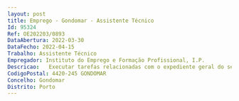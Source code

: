 ```yaml
--- 
layout: post
title: Emprego - Gondomar - Assistente Técnico
Id: 95324
Ref: OE202203/0893
DataAbertura: 2022-03-30
DataFecho: 2022-04-15
Trabalho: Assistente Técnico
Empregador: Instituto do Emprego e Formação Profissional, I.P.
Descricao:   Executar tarefas relacionadas com o expediente geral do serviço de emprego, de acordo com procedimentos estabelecidos, utilizando equipamento informático e utensílios de escritório   Rececionar e registar a correspondência e encaminhá la para os respetivos serviços ou destinatários, em função do tipo de assunto e da prioridade da mesma   Efetuar o processamento de texto de memorandos, cartas ofícios, relatórios, notas informativas e outros documentos, com base em informação fornecida    Arquivar a documentação, separando em função do tipo de assunto, ou do tipo de documento, respeitando regras e procedimentos de arquivo   Proceder à expedição da correspondência e encomendas postais, identificando o destinatário e acondicionando, de acordo com os procedimentos adequados.   Atender e encaminhar, telefónica ou pessoalmente, o público interno e externo ao serviço de emprego, nomeadamente, utentes e funcionários, em função do tipo de informação ou serviço pretendido.
CodigoPostal: 4420-245 GONDOMAR
Concelho: Gondomar
Distrito: Porto
--- 
```

